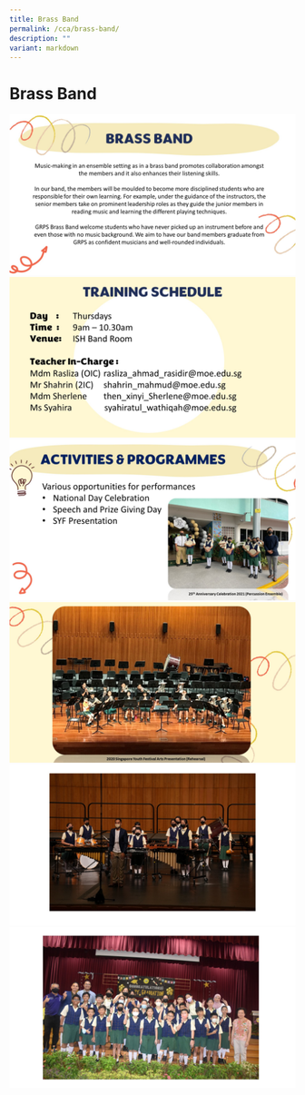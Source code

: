 ```yaml
---
title: Brass Band
permalink: /cca/brass-band/
description: ""
variant: markdown
---
```

# Brass Band

![](/images/CCAs/Brass%20Band/2024_BrassBand_Slide1.JPG)
![](/images/CCAs/Brass%20Band/Brass_Band_Slide_2.jpg)
![](/images/CCAs/Brass%20Band/2024_BrassBand_Slide3.JPG)
![](/images/CCAs/Brass%20Band/2024_BrassBand_Slide4.JPG)
![](/images/CCAs/Brass%20Band/2024_BrassBand_Slide5.JPG)
![](/images/CCAs/Brass%20Band/2024_BrassBand_Slide6.JPG)